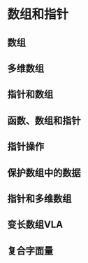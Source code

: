 # 数组和指针

## 数组

## 多维数组


## 指针和数组


## 函数、数组和指针


## 指针操作


## 保护数组中的数据


## 指针和多维数组

## 变长数组VLA

## 复合字面量